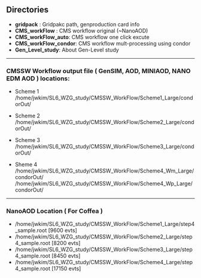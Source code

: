 ## Directories  

 - **gridpack** : Gridpakc path, genproduction card info
 - **CMS_workFlow** : CMS workflow original (~NanoAOD)
 - **CMS_workFlow_auto**: CMS workflow one click excute
 - **CMS_workFlow_condor**: CMS workflow mult-processing using condor  
 - **Gen_Level_study**: About Gen-Level study  
 
---

### CMSSW Workflow output file ( GenSIM, AOD, MINIAOD, NANO EDM AOD ) locations:  
 - Scheme 1  
/home/jwkim/SL6_WZG_study/CMSSW_WorkFlow/Scheme1_Large/condorOut/  

 - Scheme 2  
/home/jwkim/SL6_WZG_study/CMSSW_WorkFlow/Scheme2_Large/condorOut/  

 - Scheme 3  
/home/jwkim/SL6_WZG_study/CMSSW_WorkFlow/Scheme3_Large/condorOut/  

 - Sheme 4  
/home/jwkim/SL6_WZG_study/CMSSW_WorkFlow/Scheme4_Wm_Large/condorOut/  
/home/jwkim/SL6_WZG_study/CMSSW_WorkFlow/Scheme4_Wp_Large/condorOut/  


--- 
### NanoAOD Location ( For Coffea )  
 - /home/jwkim/SL6_WZG_study/CMSSW_WorkFlow/Scheme1_Large/step4_sample.root [9600 evts]
 - /home/jwkim/SL6_WZG_study/CMSSW_WorkFlow/Scheme2_Large/step4_sample.root [8200 evts]
 - /home/jwkim/SL6_WZG_study/CMSSW_WorkFlow/Scheme3_Large/step4_sample.root [8450 evts]
 - /home/jwkim/SL6_WZG_study/CMSSW_WorkFlow/Scheme4_Large/step4_sample.root [17150 evts]

